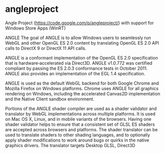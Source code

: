 angleproject
============

Angle Project (https://code.google.com/p/angleproject/) with support for Windows Store Apps (WinRT)

ANGLE
The goal of ANGLE is to allow Windows users to seamlessly run WebGL and other OpenGL ES 2.0 content by translating OpenGL ES 2.0 API calls to DirectX 9 or DirectX 11 API calls.

ANGLE is a conformant implementation of the OpenGL ES 2.0 specification that is hardware‐accelerated via Direct3D. ANGLE v1.0.772 was certified compliant by passing the ES 2.0.3 conformance tests in October 2011. ANGLE also provides an implementation of the EGL 1.4 specification.

ANGLE is used as the default WebGL backend for both Google Chrome and Mozilla Firefox on Windows platforms. Chrome uses ANGLE for all graphics rendering on Windows, including the accelerated Canvas2D implementation and the Native Client sandbox environment.

Portions of the ANGLE shader compiler are used as a shader validator and translator by WebGL implementations across multiple platforms. It is used on Mac OS X, Linux, and in mobile variants of the browsers. Having one shader validator helps to ensure that a consistent set of GLSL ES shaders are accepted across browsers and platforms. The shader translator can be used to translate shaders to other shading languages, and to optionally apply shader modifications to work around bugs or quirks in the native graphics drivers. The translator targets Desktop GLSL, Direct3D 
